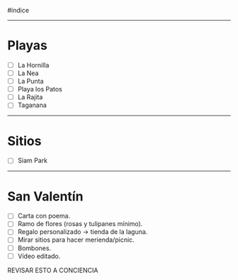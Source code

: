#índice 
___
# Playas

- [ ] La Hornilla
- [ ] La Nea
- [ ] La Punta
- [ ] Playa los Patos
- [ ] La Rajita
- [ ] Taganana
___ 
# Sitios

- [ ] Siam Park
___
# San Valentín
- [ ] Carta con poema.
- [ ] Ramo de flores (rosas y tulipanes mínimo).
- [ ] Regalo personalizado -> tienda de la laguna.
- [ ] Mirar sitios para hacer merienda/picnic.
- [ ] Bombones.
- [ ] Vídeo editado.

REVISAR ESTO A CONCIENCIA